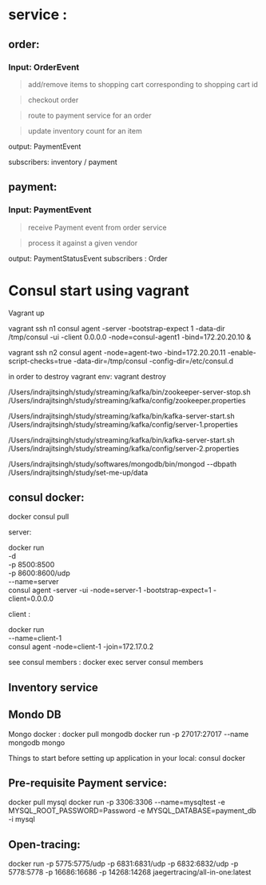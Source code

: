 # service :

## order:

### Input: OrderEvent
> add/remove items to shopping cart corresponding to shopping cart id

> checkout order

> route to payment service for an order

> update inventory count for an item

output: PaymentEvent

subscribers: inventory / payment 

## payment:

### Input: PaymentEvent

> receive Payment event from order service

> process it against a given vendor

output: PaymentStatusEvent
subscribers : Order


# Consul start using vagrant

Vagrant up

vagrant ssh n1
consul agent -server -bootstrap-expect 1 -data-dir /tmp/consul -ui -client 0.0.0.0 -node=consul-agent1 -bind=172.20.20.10 &

vagrant ssh n2
consul agent -node=agent-two -bind=172.20.20.11 -enable-script-checks=true -data-dir=/tmp/consul -config-dir=/etc/consul.d

in order to destroy vagrant env:
vagrant destroy

/Users/indrajitsingh/study/streaming/kafka/bin/zookeeper-server-stop.sh /Users/indrajitsingh/study/streaming/kafka/config/zookeeper.properties

/Users/indrajitsingh/study/streaming/kafka/bin/kafka-server-start.sh /Users/indrajitsingh/study/streaming/kafka/config/server-1.properties

/Users/indrajitsingh/study/streaming/kafka/bin/kafka-server-start.sh /Users/indrajitsingh/study/streaming/kafka/config/server-2.properties

/Users/indrajitsingh/study/softwares/mongodb/bin/mongod --dbpath /Users/indrajitsingh/study/set-me-up/data

## consul docker:

docker consul pull

server:

docker run \
 -d \
 -p 8500:8500 \
 -p 8600:8600/udp \
 --name=server \
 consul agent -server -ui -node=server-1 -bootstrap-expect=1 -client=0.0.0.0

client :

docker run \
 --name=client-1 \
 consul agent -node=client-1 -join=172.17.0.2

see consul members : docker exec server consul members

## Inventory service
## Mondo DB
Mongo docker :
docker pull mongodb
docker run -p 27017:27017 --name mongodb mongo

Things to start before setting up application in your local:
consul
docker


## Pre-requisite Payment service:
docker pull mysql
docker run -p 3306:3306 --name=mysqltest -e MYSQL_ROOT_PASSWORD=Password -e MYSQL_DATABASE=payment_db -i mysql

## Open-tracing:
docker run -p 5775:5775/udp -p 6831:6831/udp -p 6832:6832/udp -p 5778:5778 -p 16686:16686 -p 14268:14268 jaegertracing/all-in-one:latest
